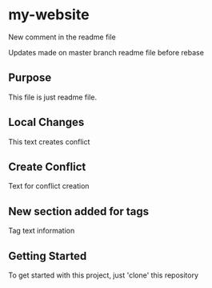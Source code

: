 # my-website
New comment in the readme file

Updates made on master branch readme file before rebase

## Purpose
This file is just readme file.

## Local Changes
This text creates conflict

## Create Conflict
Text for conflict creation

## New section added for tags
Tag text information

## Getting Started

To get started with this project, just 'clone' this repository

